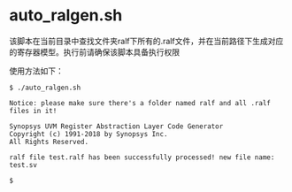 # auto_ralgen.sh
该脚本在当前目录中查找文件夹ralf下所有的.ralf文件，并在当前路径下生成对应的寄存器模型。执行前请确保该脚本具备执行权限

使用方法如下：
``` shell
$ ./auto_ralgen.sh

Notice: please make sure there's a folder named ralf and all .ralf files in it!

Synopsys UVM Register Abstraction Layer Code Generator
Copyright (c) 1991-2018 by Synopsys Inc.
All Rights Reserved.

ralf file test.ralf has been successfully processed! new file name: test.sv

$ 
```

